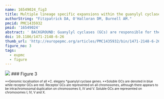 ```yaml
---
name: 16549024_fig3
title: Multiple lineage specific expansions within the guanylyl cyclase gene family.
authorString: "Fitzpatrick DA, O'Halloran DM, Burnell AM."
pmcid: PMC1435932
pmid: '16549024'
abstract: ' BACKGROUND: Guanylyl cyclases (GCs) are responsible for the production of the secondary messenger cyclic guanosine monophosphate, which plays important roles in a variety of physiological responses such as vision, olfaction, muscle contraction, homeostatic regulation, cardiovascular and nervous function. There are two types of GCs in animals, soluble (sGCs) which are found ubiquitously in cell cytoplasm, and receptor (rGC) forms which span cell membranes. The complete genomes of several vertebrate and invertebrate species are now available. These data provide a platform to investigate the evolution of GCs across a diverse range of animal phyla. RESULTS: In this analysis we located GC genes from a broad spectrum of vertebrate and invertebrate animals and reconstructed molecular phylogenies for both sGC and rGC proteins. The most notable features of the resulting phylogenies are the number of lineage specific rGC and sGC expansions that have occurred during metazoan evolution. Among these expansions is a large nematode specific rGC clade comprising 21 genes in C. elegans alone; a vertebrate specific expansion in the natriuretic receptors GC-A and GC-B; a vertebrate specific expansion in the guanylyl GC-C receptors, an echinoderm specific expansion in the sperm rGC genes and a nematode specific sGC clade. Our phylogenetic reconstruction also shows the existence of a basal group of nitric oxide (NO) insensitive insect and nematode sGCs which are regulated by O2. This suggests that the primordial eukaryotes probably utilized sGC as an O2 sensor, with the ligand specificity of sGC later switching to NO which provides a very effective local cell-to-cell signalling system. Phylogenetic analysis of the sGC and bacterial heme nitric oxide/oxygen binding protein domain supports the hypothesis that this domain originated from a cyanobacterial source. CONCLUSION: The most salient feature of our phylogenies is the number of lineage specific expansions, which have occurred within the GC gene family during metazoan evolution. Our phylogenetic analyses reveal that the rGC and sGC multi-domain proteins evolved early in eumetazoan evolution. Subsequent gene duplications, tissue specific expression patterns and lineage specific expansions resulted in the evolution of new networks of interaction and new biological functions associated with the maintenance of organismal complexity and homeostasis.'
doi: 10.1186/1471-2148-6-26
thumb_url: 'http://europepmc.org/articles/PMC1435932/bin/1471-2148-6-26-3.gif'
figure_no: 3
tags:
  - eupmc
  - figure
---
```

<img src='http://europepmc.org/articles/PMC1435932/bin/1471-2148-6-26-3.jpg' style='max-height: 300px'>
### Figure 3
<p style='font-size: 10px;'>**Genomic localisation of all *C. elegans *guanylyl cyclase genes. **Soluble GCs are denoted in blue while receptor GCs are red. Receptor GCs are represented on all chromosomes, although there appears to be intrachromosomal duplication on chromosomes II, IV and V. Soluble GCs are represented on chromosomes I, IV, V and X.</p>